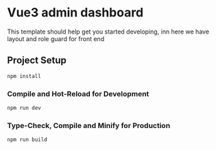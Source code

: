 # Vue3 admin dashboard

This template should help get you started developing, inn here we have layout and role guard for front end


## Project Setup

```sh
npm install
```

### Compile and Hot-Reload for Development

```sh
npm run dev
```

### Type-Check, Compile and Minify for Production

```sh
npm run build
```
